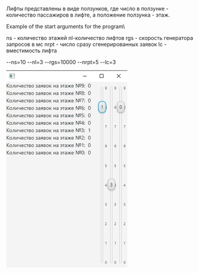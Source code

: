 Лифты представлены в виде ползунков, где число в ползунке - количество пассажиров в лифте, а положение ползунка - этаж.

Example of the start arguments for the program\

ns - количество этажей
nl-количество лифтов
rgs - скорость генератора запросов в мс
nrpt - число сразу сгенерированных заявок
lc - вместимость лифта

--ns=10 --nl=3 --rgs=10000 --nrpt=5 --lc=3

![alt text](lift_runtime.jpg)
